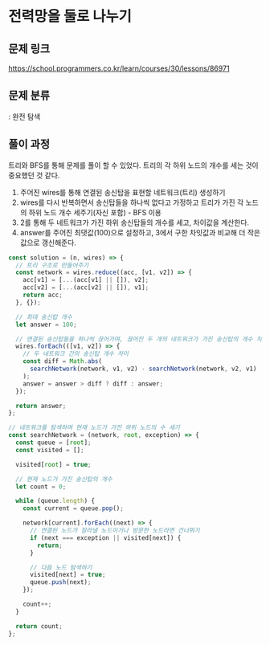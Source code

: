 # 전력망을 둘로 나누기

## 문제 링크

https://school.programmers.co.kr/learn/courses/30/lessons/86971

## 문제 분류

: 완전 탐색

## 풀이 과정

트리와 BFS를 통해 문제를 풀이 할 수 있었다. 트리의 각 하위 노드의 개수를 세는 것이 중요했던 것 같다.

1. 주어진 wires를 통해 연결된 송신탑을 표현할 네트워크(트리) 생성하기
2. wires를 다시 반복하면서 송신탑들을 하나씩 없다고 가정하고 트리가 가진 각 노드의 하위 노드 개수 세주기(자신 포함) - BFS 이용
3. 2를 통해 두 네트워크가 가진 하위 송신탑들의 개수를 세고, 차이값을 계산한다.
4. answer를 주어진 최댓값(100)으로 설정하고, 3에서 구한 차잇값과 비교해 더 작은 값으로 갱신해준다.

```js
const solution = (n, wires) => {
  // 트리 구조로 만들어주기
  const network = wires.reduce((acc, [v1, v2]) => {
    acc[v1] = [...(acc[v1] || []), v2];
    acc[v2] = [...(acc[v2] || []), v1];
    return acc;
  }, {});

  // 최대 송신탑 개수
  let answer = 100;

  // 연결된 송신탑들을 하나씩 끊어가며, 끊어진 두 개의 네트워크가 가진 송신탑의 개수 차 구하기
  wires.forEach(([v1, v2]) => {
    // 두 네트워크 간의 송신탑 개수 차이
    const diff = Math.abs(
      searchNetwork(network, v1, v2) - searchNetwork(network, v2, v1)
    );
    answer = answer > diff ? diff : answer;
  });

  return answer;
};

// 네트워크를 탐색하며 현재 노드가 가진 하위 노드의 수 세기
const searchNetwork = (network, root, exception) => {
  const queue = [root];
  const visited = [];

  visited[root] = true;

  // 현재 노드가 가진 송신탑의 개수
  let count = 0;

  while (queue.length) {
    const current = queue.pop();

    network[current].forEach((next) => {
      // 연결된 노드가 잘라낼 노드이거나 방문한 노드라면 건너뛰기
      if (next === exception || visited[next]) {
        return;
      }

      // 다음 노드 탐색하기
      visited[next] = true;
      queue.push(next);
    });

    count++;
  }

  return count;
};
```
